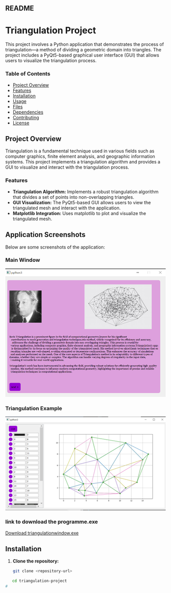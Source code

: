 ## README

# Triangulation Project

This project involves a Python application that demonstrates the process of triangulation—a method of dividing a geometric domain into triangles. The project includes a PyQt5-based graphical user interface (GUI) that allows users to visualize the triangulation process.

### Table of Contents
- [Project Overview](#project-overview)
- [Features](#features)
- [Installation](#installation)
- [Usage](#usage)
- [Files](#files)
- [Dependencies](#dependencies)
- [Contributing](#contributing)
- [License](#license)

## Project Overview
Triangulation is a fundamental technique used in various fields such as computer graphics, finite element analysis, and geographic information systems. This project implements a triangulation algorithm and provides a GUI to visualize and interact with the triangulation process.

### Features
- **Triangulation Algorithm:** Implements a robust triangulation algorithm that divides a set of points into non-overlapping triangles.
- **GUI Visualization:** The PyQt5-based GUI allows users to view the triangulated mesh and interact with the application.
- **Matplotlib Integration:** Uses matplotlib to plot and visualize the triangulated mesh.

## Application Screenshots

Below are some screenshots of the application:

### Main Window
![Main Window](mainwin.png)

### Triangulation Example
![Triangulation Example](wxemplewin.png)
### link to download the programme.exe 
[Download triangulationwindow.exe](https://drive.google.com/drive/folders/1gkRqrMBsg1b7xz-tZJJGiu8Y-Oe1X5hD?usp=drive_link)


## Installation

1. **Clone the repository:**
   ```bash
   git clone <repository-url>
```bash
   cd triangulation-project
#



